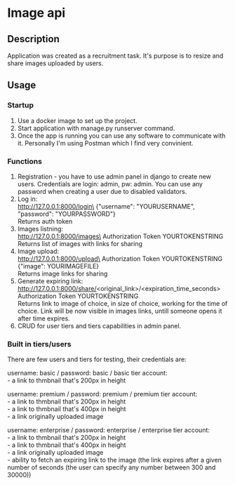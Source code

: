 # Image api


## Description

Application was created as a recruitment task. It's purpose is to resize and share images uploaded by users.


## Usage

### Startup
1. Use a docker image to set up the project.
2. Start application with manage.py runserver command.
3. Once the app is running you can use any software to communicate with it. Personally I'm using Postman which I find very convinient.

### Functions
1. Registration - you have to use admin panel in django to create new users. Credentials are login: admin, pw: admin. You can use any password when creating a user due to disabled validators.
2. Log in:\
http://127.0.0.1:8000/login\
{"username": "YOURUSERNAME", "password": "YOURPASSWORD"}\
Returns auth token
3. Images listning:\
http://127.0.0.1:8000/images\
Authorization Token YOURTOKENSTRING\
Returns list of images with links for sharing
4. Image upload:\
http://127.0.0.1:8000/upload\
Authorization Token YOURTOKENSTRING\
{"image": YOURIMAGEFILE}\
Returns image links for sharing
5. Generate expiring link:\
http://127.0.0.1:8000/share/<original_link>/<expiration_time_seconds>\
Authorization Token YOURTOKENSTRING\
Returns link to image of choice, in size of choice, working for the time of choice. Link will be now visible in images links, untill someone opens it after time expires.
6. CRUD for user tiers and tiers capabilities in admin panel.

### Built in tiers/users
There are few users and tiers for testing, their credentials are:

username: basic / password: basic / basic tier account:\
    - a link to thmbnail that's 200px in height

username: premium / password: premium / premium tier account:\
    - a link to thmbnail that's 200px in height\
    - a link to thmbnail that's 400px in height\
    - a link originally uploaded image

username: enterprise / password: enterprise / enterprise tier account:\
    - a link to thmbnail that's 200px in height\
    - a link to thmbnail that's 400px in height\
    - a link originally uploaded image\
    - ability to fetch an expiring link to the image (the link expires after a given number of seconds (the user can specify any number between 300 and 30000))